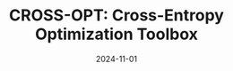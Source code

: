 ---
title: "CROSS-OPT: Cross-Entropy Optimization Toolbox"
logo: "CROSS-OPT.png"
description: "This MATLAB package employs the Cross-Entropy Method for solving constrained and unconstrained structural optimization problems. Researchers and engineers can use CROSS-OPT to explore efficient solutions in complex structural models where classical gradient-based methods fail."
date: 2024-11-01
website: "https://americocunhajr.github.io/CROSS-OPT"
github: "https://github.com/americocunhajr/CROSS-OPT"
docs: 
download: "https://github.com/americocunhajr/CROSS-OPT/zipball/main"
layout: none
collection: software
---